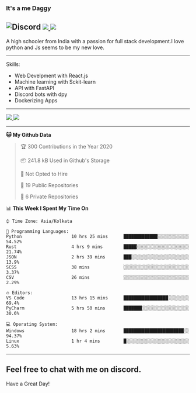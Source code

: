 
### It's a me Daggy

![Discord](https://img.shields.io/discord/491175207122370581?color=black&label=Discord&logo=discord) ![](https://img.shields.io/endpoint?url=https://dev.discordprofiles.me/api/badge/vscode/491174779278065689)<a href="https://github.com/Daggy1234">
  <img src="https://komarev.com/ghpvc/?username=Daggy1234&style=flat-square" />
</a>
 ----

A high schooler from India with a passion for full stack development.I love python and Js seems to be my new love. 

-----

Skills:

- Web Develpment with React.js
- Machine learning with Sckit-learn
- API with FastAPI
- Discord bots with dpy
- Dockerizing Apps

-----
<a href="https://github.com/Daggy1234">
  <img src="https://github-readme-stats.vercel.app/api?username=Daggy1234&show_icons=true&hide_border=true" />
</a><a href="https://github.com/Daggy1234">
  <img src="https://github-readme-stats.vercel.app/api/top-langs/?username=Daggy1234&layout=compact" />
</a>

---

<!--START_SECTION:waka-->
**🐱 My Github Data** 

> 🏆 300 Contributions in the Year 2020
 > 
> 📦 241.8 kB Used in Github's Storage 
 > 
> 🚫 Not Opted to Hire
 > 
> 📜 19 Public Repositories
 > 
> 🔑 6 Private Repositories 

📊 **This Week I Spent My Time On** 

```text
⌚︎ Time Zone: Asia/Kolkata

💬 Programming Languages: 
Python                   10 hrs 25 mins      █████████████░░░░░░░░░░░░   54.52% 
Rust                     4 hrs 9 mins        █████░░░░░░░░░░░░░░░░░░░░   21.74% 
JSON                     2 hrs 39 mins       ███░░░░░░░░░░░░░░░░░░░░░░   13.9% 
SCSS                     38 mins             ░░░░░░░░░░░░░░░░░░░░░░░░░   3.37% 
CSV                      26 mins             ░░░░░░░░░░░░░░░░░░░░░░░░░   2.29%

🔥 Editors: 
VS Code                  13 hrs 15 mins      █████████████████░░░░░░░░   69.4% 
PyCharm                  5 hrs 50 mins       ███████░░░░░░░░░░░░░░░░░░   30.6%

💻 Operating System: 
Windows                  18 hrs 2 mins       ███████████████████████░░   94.37% 
Linux                    1 hr 4 mins         █░░░░░░░░░░░░░░░░░░░░░░░░   5.63%

```


<!--END_SECTION:waka-->

---

Feel free to chat with me on discord.
-----
Have a Great Day!
